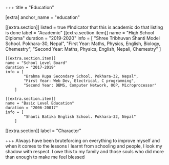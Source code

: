 +++
title = "Education"

[extra]
anchor_name = "education"

[[extra.section]]
listed = true #Indicator that this is academic do that listing is done
label = "Academic"
    [[extra.section.item]]
    name = "High School Diploma"
    duration = "2019-2020"
    info = [
        "Shree Tribhuvan Shanti Model School. Pokhara-30, Nepal",
        "First Year: Maths, Physics, English, Biology, Chemestry",
        "Second Year: Maths, Physics, English, Nepali, Chemestry"
        ]

    [[extra.section.item]]
    name = "School Level Board"
    duration = "2017-2019"
    info = [
            "Brahma Rupa Secondary School. Pokhara-32, Nepal",
            "First Year: Web Dev, Electrical, C programming",
            "Second Year: DBMS, Computer Network, OOP, Microprocessor"
        ]

    [[extra.section.item]]
    name = "Basic Level Education"
    duration = "2006-20017"
    info = [
            "Shanti Batika English School. Pokhara-32, Nepal"
        ]


[[extra.section]]
label = "Character"

+++
Always have been bruteforcing on everything to improve myself and when it comes to the lessons I learnt from schooling and people, I look my shadow with respect. I owe this to my family and those souls who did more than enough to make me feel blessed <i class='fas fa-heart text-pink-400'></i>

